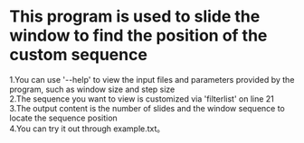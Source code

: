 # This program is used to slide the window to find the position of the custom sequence  
1.You can use '--help' to view the input files and parameters provided by the program, such as window size and step size  
2.The sequence you want to view is customized via 'filterlist' on line 21  
3.The output content is the number of slides and the window sequence to locate the sequence position  
4.You can try it out through example.txt。
